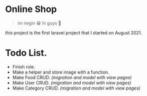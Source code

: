 # Online Shop
> im negin 😁 hi guys 👋

this project is the first laravel project that I started on August 2021.


# Todo List.

- Finish role.
- Make a helper and store image with a function.
- Make Food CRUD. _(migration and model with view pages)_
- Make User CRUD. _(migration and model with view pages)_
- Make Category CRUD. _(migration and model with view pages)_